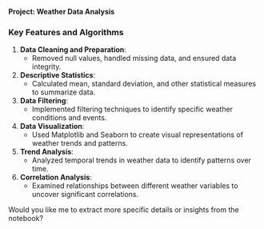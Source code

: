 

**Project: Weather Data Analysis**



### Key Features and Algorithms

1. **Data Cleaning and Preparation**: 
   - Removed null values, handled missing data, and ensured data integrity.
2. **Descriptive Statistics**:
   - Calculated mean, standard deviation, and other statistical measures to summarize data.
3. **Data Filtering**:
   - Implemented filtering techniques to identify specific weather conditions and events.
4. **Data Visualization**:
   - Used Matplotlib and Seaborn to create visual representations of weather trends and patterns.
5. **Trend Analysis**:
   - Analyzed temporal trends in weather data to identify patterns over time.
6. **Correlation Analysis**:
   - Examined relationships between different weather variables to uncover significant correlations.

Would you like me to extract more specific details or insights from the notebook?
